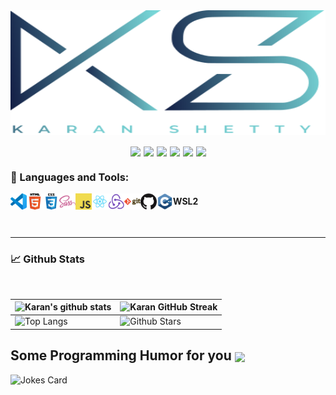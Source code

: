 <div style="width:100%; display:flex; justify-content:center;">
    <img src="./assets/logo.svg" alt="karan-shetty-logo" height="200px" width="100%" />
</div>

<div style="display:flex; justify-content:center; align-items:center; gap:5px; margin:1rem 0;">
    <a href="https://linkedin.com/in/shettykaran21" target="_blank" rel="noopener noreferrer">
        <img align="center" src="https://img.shields.io/badge/LinkedIn-0077B5?style=for-the-badge&logo=linkedin&logoColor=white"/>
    </a>
    <a href="https://leetcode.com/u/shettykaran21/" target="_blank" rel="noopener noreferrer">
        <img align="center" src="https://img.shields.io/badge/-LeetCode-FFA116?style=for-the-badge&logo=LeetCode&logoColor=black"/>
    </a>
    <a href="https://www.reddit.com/user/shettykaran21/" target="_blank" rel="noopener noreferrer">
        <img align="center" src="https://img.shields.io/badge/Reddit-FF4500?style=for-the-badge&logo=reddit&logoColor=white"/>
    </a>
    <a href="https://x.com/shettykaran21" target="_blank" rel="noopener noreferrer">
        <img align="center" src="https://img.shields.io/badge/X-000000?style=for-the-badge&logo=x&logoColor=white"/>
    </a>
    <a href="https://www.github.com/shettykaran21" target="_blank" rel="noopener noreferrer">
        <img align="center" src="https://img.shields.io/badge/GitHub-100000?style=for-the-badge&logo=github&logoColor=white"/>
    </a>
    <a href="https://www.instagram.com/karan_shetty_2110/" target="_blank" rel="noopener noreferrer">
        <img align="center" src="https://img.shields.io/badge/Instagram-E4405F?style=for-the-badge&logo=instagram&logoColor=white"/>
    </a>
</div>

### 🔧 Languages and Tools:

<img align="left" alt="Visual Studio Code" width="26px" src="https://raw.githubusercontent.com/github/explore/80688e429a7d4ef2fca1e82350fe8e3517d3494d/topics/visual-studio-code/visual-studio-code.png" />
<img align="left" alt="HTML5" width="26px" src="https://raw.githubusercontent.com/github/explore/80688e429a7d4ef2fca1e82350fe8e3517d3494d/topics/html/html.png" />
<img align="left" alt="Css" width="26px" src="https://raw.githubusercontent.com/github/explore/80688e429a7d4ef2fca1e82350fe8e3517d3494d/topics/css/css.png" />
<img align="left" alt="Sass" width="26px" src="https://raw.githubusercontent.com/github/explore/80688e429a7d4ef2fca1e82350fe8e3517d3494d/topics/sass/sass.png" />
<img align="left" alt="JavaScript" width="26px" src="https://raw.githubusercontent.com/github/explore/80688e429a7d4ef2fca1e82350fe8e3517d3494d/topics/javascript/javascript.png" />
<img align="left" alt="React" width="26px" src="https://raw.githubusercontent.com/github/explore/80688e429a7d4ef2fca1e82350fe8e3517d3494d/topics/react/react.png" />
<img align="left" alt="React" width="26px" src="https://raw.githubusercontent.com/github/explore/80688e429a7d4ef2fca1e82350fe8e3517d3494d/topics/redux/redux.png" />
<img align="left" alt="Git" width="26px" src="https://raw.githubusercontent.com/github/explore/80688e429a7d4ef2fca1e82350fe8e3517d3494d/topics/git/git.png" />
<img align="left" alt="GitHub" width="26px" src="https://raw.githubusercontent.com/github/explore/78df643247d429f6cc873026c0622819ad797942/topics/github/github.png" />
<img align="left" alt="GitHub" width="26px" src="https://raw.githubusercontent.com/github/explore/78df643247d429f6cc873026c0622819ad797942/topics/cpp/cpp.png" />
<!-- <img align="left" alt="Windows Terminal" width="26px" src="https://upload.wikimedia.org/wikipedia/commons/0/01/Windows_Terminal_Logo_256x256.png" /> -->
<h4>WSL2</h4>

<br />

---

### 📈 Github Stats

<!-- <img align="left" alt="shettykaran21's Github Stats" src="https://github-readme-stats.shettykaran21.vercel.app/api?username=shettykaran21&show_icons=true&hide_border=true&title_color=79b8ff&bg_color=24292e&text_color=79b8ff&hide=stars,issues"/> -->

<br />

| ![Karan's github stats](https://github-readme-stats.vercel.app/api?username=shettykaran21&show_icons=true&theme=radical)              | ![Karan GitHub Streak](https://github-readme-streak-stats.herokuapp.com/?user=shettykaran21&theme=radical)                                                                                                             |
| ------------------------------------------------------------------------------------------------------------------------------------- | ---------------------------------------------------------------------------------------------------------------------------------------------------------------------------------------------------------------------- |
| ![Top Langs](https://github-readme-stats.vercel.app/api/top-langs/?username=shettykaran21&langs_count=8&theme=radical&layout=compact) | ![Github Stars](https://github-readme-stats.vercel.app/api?username=shettykaran21&show_icons=true&locale=en&count_private=true&hide_rank=true&custom_title=My%20GitHub%20Stats&disable_animations=false&theme=radical) |

<h2> Some Programming Humor for you <img align ='center' src='https://media2.giphy.com/media/UQDSBzfyiBKvgFcSTw/giphy.gif?cid=ecf05e47p3cd513axbek3f56ti3jzizq8hincw20jauyyfyw&rid=giphy.gif' width = '32px'></h2>

![Jokes Card](https://readme-jokes.vercel.app/api?theme=radical)

[linkedin]: https://linkedin.com/in/shettykaran21
[twitter]: https://twitter.com/shettykaran21
